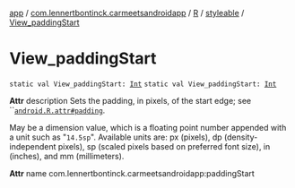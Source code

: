 [app](../../../index.md) / [com.lennertbontinck.carmeetsandroidapp](../../index.md) / [R](../index.md) / [styleable](index.md) / [View_paddingStart](./-view_padding-start.md)

# View_paddingStart

`static val View_paddingStart: `[`Int`](https://kotlinlang.org/api/latest/jvm/stdlib/kotlin/-int/index.html)
`static val View_paddingStart: `[`Int`](https://kotlinlang.org/api/latest/jvm/stdlib/kotlin/-int/index.html)

**Attr**
description Sets the padding, in pixels, of the start edge; see ``[`android.R.attr#padding`](#).

May be a dimension value, which is a floating point number appended with a unit such as "`14.5sp`". Available units are: px (pixels), dp (density-independent pixels), sp (scaled pixels based on preferred font size), in (inches), and mm (millimeters).

**Attr**
name com.lennertbontinck.carmeetsandroidapp:paddingStart

